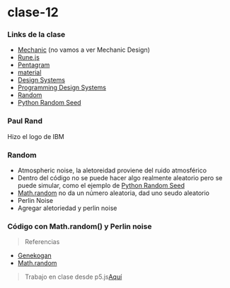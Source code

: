# clase-12
### Links de la clase
- [Mechanic](https://mechanic.design/) (no vamos a ver Mechanic Design)
- [Rune.js](https://runemadsen.github.io/rune.js/)
- [Pentagram](https://www.pentagram.com/)
- [material](https://m2.material.io/components)
- [Design Systems](https://designsystems.international/work/)
- [Programming Design Systems](https://programmingdesignsystems.com/shape/basic-shapes/index.html)
- [Random](https://www.random.org/)
- [Python Random Seed](https://www.w3schools.com/python/ref_random_seed.asp)

### Paul Rand
Hizo el logo de IBM

### Random
- Atmospheric noise, la aletoreidad proviene del ruido atmosférico
- Dentro del código no se puede hacer algo realmente aleatorio pero se puede simular, como el ejemplo de [Python Random Seed](https://www.w3schools.com/python/ref_random_seed.asp)
- [Math.random](https://www.w3schools.com/js/js_random.asp) no da un número aleatoria, dad uno seudo aleatorio
- Perlin Noise
- Agregar aletoriedad y perlin noise

### Código con Math.random() y Perlin noise
> Referencias
- [Genekogan](https://genekogan.com/code/p5js-perlin-noise/)
- [Math.random](https://www.w3schools.com/js/js_random.asp)
> Trabajo en clase desde p5.js[Aquí](https://editor.p5js.org/daniellasarai/sketches/Hb8b0Mvgk) 
